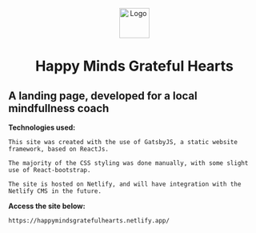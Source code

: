 <p align="center">
  <a href="https://www.facebook.com/happymindsgratefulhearts/">
    <img alt="Logo" src="https://scontent-man2-1.xx.fbcdn.net/v/t39.30808-6/347593142_641626837998763_6252597731771690622_n.jpg?_nc_cat=101&ccb=1-7&_nc_sid=5f2048&_nc_ohc=57uo-cg7sbIAb6WpM0z&_nc_ht=scontent-man2-1.xx&oh=00_AfDC40u1omn-zSQGLa26xU9H1jobCRUEPirbAtBl2Om99Q&oe=6620D4AC" width="60" />
  </a>
</p>
<h1 align="center">
  Happy Minds Grateful Hearts
</h1>

## A landing page, developed for a local mindfullness coach

**Technologies used:**

    This site was created with the use of GatsbyJS, a static website framework, based on ReactJs.

    The majority of the CSS styling was done manually, with some slight use of React-bootstrap.

    The site is hosted on Netlify, and will have integration with the Netlify CMS in the future.

**Access the site below:**

    https://happymindsgratefulhearts.netlify.app/
